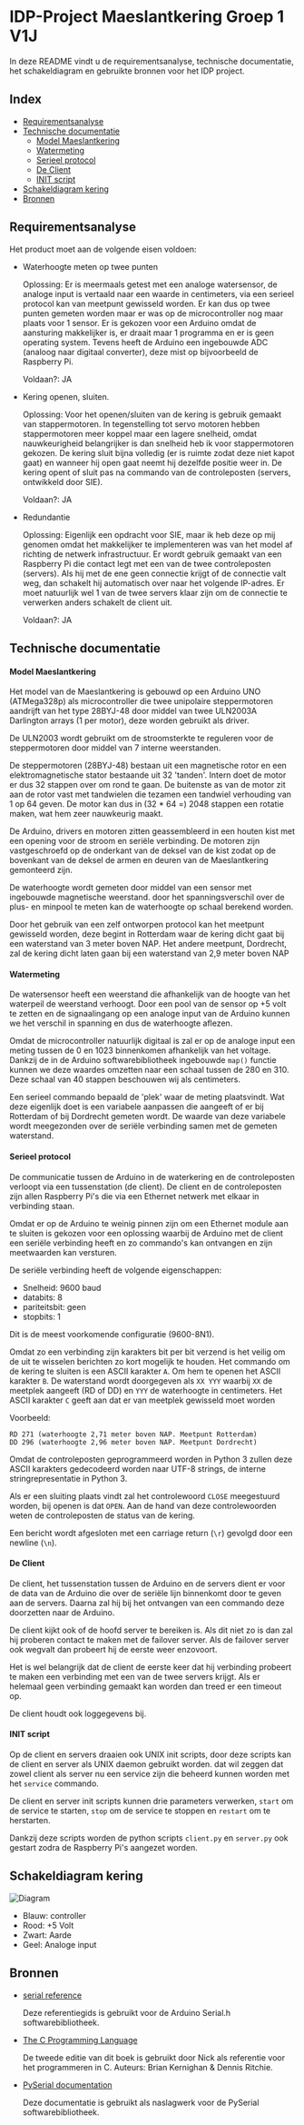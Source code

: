 # IDP-Project Maeslantkering Groep 1 V1J

In deze README vindt u de requirementsanalyse, 
technische documentatie, het schakeldiagram en
gebruikte bronnen voor het IDP project.

## Index
* [Requirementsanalyse](https://github.com/56KbModem/Maeslantkering-project#requirementsanalyse)
* [Technische documentatie](https://github.com/56KbModem/Maeslantkering-project#technische-documentatie)
  * [Model Maeslantkering](https://github.com/56KbModem/Maeslantkering-project#model-maeslantkering)
  * [Watermeting](https://github.com/56KbModem/Maeslantkering-project#watermeting)
  * [Serieel protocol](https://github.com/56KbModem/Maeslantkering-project#serieel-protocol)
  * [De Client](https://github.com/56KbModem/Maeslantkering-project#de-client)
  * [INIT script](https://github.com/56KbModem/Maeslantkering-project#init-script)
* [Schakeldiagram kering](https://github.com/56KbModem/Maeslantkering-project#schakeldiagram-kering)
* [Bronnen](https://github.com/56KbModem/Maeslantkering-project#bronnen)

## Requirementsanalyse

Het product moet aan de volgende eisen voldoen:
*	Waterhoogte meten op twee punten

	Oplossing: Er is meermaals getest met een analoge watersensor, de analoge input is vertaald naar een waarde in centimeters, via een serieel protocol kan van meetpunt gewisseld worden. Er kan dus op twee punten gemeten worden maar er was op de microcontroller nog maar plaats voor 1 sensor. Er is gekozen voor een Arduino omdat de aansturing makkelijker is, er draait maar 1 programma en er is geen operating system. Tevens heeft de Arduino een ingebouwde ADC (analoog naar digitaal converter), deze mist op bijvoorbeeld de Raspberry Pi.

  	Voldaan?: JA

*	Kering openen, sluiten.

	Oplossing: Voor het openen/sluiten van de kering is gebruik gemaakt van stappermotoren. In tegenstelling tot servo motoren hebben stappermotoren meer koppel maar een lagere snelheid, omdat nauwkeurigheid belangrijker is dan snelheid heb ik voor stappermotoren gekozen. De kering sluit bijna volledig (er is ruimte zodat deze niet kapot gaat) en wanneer hij open gaat neemt hij dezelfde positie weer in. De kering opent of sluit pas na commando van de controleposten (servers, ontwikkeld door SIE).

  	Voldaan?: JA

*	Redundantie

 	Oplossing: Eigenlijk een opdracht voor SIE, maar ik heb deze op mij genomen omdat het makkelijker te implementeren was van het model af richting de netwerk infrastructuur. Er wordt gebruik gemaakt van een Raspberry Pi die contact legt met een van de twee controleposten (servers). Als hij met de ene geen connectie krijgt of de connectie valt weg, dan schakelt hij automatisch over naar het volgende IP-adres. Er moet natuurlijk wel 1 van de twee servers klaar zijn om de connectie te verwerken anders schakelt de client uit.

 	Voldaan?: JA

## Technische documentatie

#### Model Maeslantkering

Het model van de Maeslantkering is gebouwd op een
Arduino UNO (ATMega328p) als microcontroller die twee
unipolaire steppermotoren aandrijft van het type 28BYJ-48
door middel van twee ULN2003A Darlington arrays (1 per motor),
deze worden gebruikt als driver.

De ULN2003 wordt gebruikt om de stroomsterkte te reguleren
voor de steppermotoren door middel van 7 interne weerstanden.

De steppermotoren (28BYJ-48) bestaan uit een magnetische rotor
en een elektromagnetische stator bestaande uit 32 'tanden'. Intern
doet de motor er dus 32 stappen over om rond te gaan. De buitenste
as van de motor zit aan de rotor vast met tandwielen die tezamen
een tandwiel verhouding van 1 op 64 geven. De motor kan dus in
(32 * 64 =) 2048 stappen een rotatie maken, wat hem zeer nauwkeurig
maakt.

De Arduino, drivers en motoren zitten geassembleerd in een
houten kist met een opening voor de stroom en seriële verbinding.
De motoren zijn vastgeschroefd op de onderkant van de deksel van
de kist zodat op de bovenkant van de deksel de armen en deuren van 
de Maeslantkering gemonteerd zijn.

De waterhoogte wordt gemeten door middel van een sensor met 
ingebouwde magnetische weerstand. door het spanningsverschil over de
plus- en minpool te meten kan de waterhoogte op schaal berekend worden.

Door het gebruik van een zelf ontworpen protocol kan het meetpunt
gewisseld worden, deze begint in Rotterdam waar de kering dicht gaat
bij een waterstand van 3 meter boven NAP. Het andere meetpunt, Dordrecht,
zal de kering dicht laten gaan bij een waterstand van 2,9 meter boven NAP

#### Watermeting

De watersensor heeft een weerstand die afhankelijk van de hoogte van het waterpeil
de weerstand verhoogt. Door een pool van de sensor op +5 volt te zetten en de
signaalingang op een analoge input van de Arduino kunnen we het verschil in spanning
en dus de waterhoogte aflezen.

Omdat de microcontroller natuurlijk digitaal is zal er op de analoge input
een meting tussen de 0 en 1023 binnenkomen afhankelijk van het voltage. Dankzij
de in de Arduino softwarebibliotheek ingebouwde `map()` functie kunnen we deze 
waardes omzetten naar een schaal tussen de 280 en 310. Deze schaal van 40 stappen
beschouwen wij als centimeters.

Een serieel commando bepaald de 'plek' waar de meting plaatsvindt. Wat deze
eigenlijk doet is een variabele aanpassen die aangeeft of er bij Rotterdam of bij
Dordrecht gemeten wordt. De waarde van deze variabele wordt meegezonden over de
seriële verbinding samen met de gemeten waterstand.

#### Serieel protocol

De communicatie tussen de Arduino in de waterkering en de controleposten
verloopt via een tussenstation (de client). De client en de controleposten
zijn allen Raspberry Pi's die via een Ethernet netwerk met elkaar in verbinding
staan.

Omdat er op de Arduino te weinig pinnen zijn om een Ethernet module aan
te sluiten is gekozen voor een oplossing waarbij de Arduino met de client
een seriële verbinding heeft en zo commando's kan ontvangen en zijn meetwaarden
kan versturen.

De seriële verbinding heeft de volgende eigenschappen:
*	Snelheid: 9600 baud
*	databits: 8
*	pariteitsbit: geen
*	stopbits: 1

Dit is de meest voorkomende configuratie (9600-8N1).

Omdat zo een verbinding zijn karakters bit per bit verzend is het veilig
om de uit te wisselen berichten zo kort mogelijk te houden. Het commando om
de kering te sluiten is een ASCII karakter `A`. Om hem te openen het ASCII
karakter `B`. De waterstand wordt doorgegeven als `XX YYY` waarbij `XX` de
meetplek aangeeft (RD of DD) en `YYY` de waterhoogte in centimeters. Het
ASCII karakter `C` geeft aan dat er van meetplek gewisseld moet worden

Voorbeeld:

```text
RD 271 (waterhoogte 2,71 meter boven NAP. Meetpunt Rotterdam)
DD 296 (waterhoogte 2,96 meter boven NAP. Meetpunt Dordrecht)
```

Omdat de controleposten geprogrammeerd worden in Python 3 zullen deze ASCII 
karakters gedecodeerd worden naar UTF-8 strings, de interne stringrepresentatie
in Python 3.

Als er een sluiting plaats vindt zal het controlewoord `CLOSE` meegestuurd worden,
bij openen is dat `OPEN`. Aan de hand van deze controlewoorden weten de controleposten
de status van de kering.

Een bericht wordt afgesloten met een carriage return (`\r`) gevolgd
door een newline (`\n`).

#### De Client

De client, het tussenstation tussen de Arduino en de servers dient er voor
de data van de Arduino die over de seriële lijn binnenkomt door te geven aan
de servers. Daarna zal hij bij het ontvangen van een commando deze doorzetten
naar de Arduino. 

De client kijkt ook of de hoofd server te bereiken is. Als
dit niet zo is dan zal hij proberen contact te maken met de failover server.
Als de failover server ook wegvalt dan probeert hij de eerste weer enzovoort.

Het is wel belangrijk dat de client de eerste keer dat hij verbinding
probeert te maken een verbinding met een van de twee servers krijgt.
Als er helemaal geen verbinding gemaakt kan worden dan treed er een timeout op.

De client houdt ook loggegevens bij.

#### INIT script

Op de client en servers draaien ook UNIX init scripts, door deze scripts
kan de client en server als UNIX daemon gebruikt worden. dat wil zeggen
dat zowel client als server nu een service zijn die beheerd kunnen worden
met het `service` commando.

De client en server init scripts kunnen drie parameters verwerken,
`start` om de service te starten, `stop` om de service te stoppen en
`restart` om te herstarten.

Dankzij deze scripts worden de python scripts `client.py` en `server.py`
ook gestart zodra de Raspberry Pi's aangezet worden.

## Schakeldiagram kering
![Diagram](https://github.com/56KbModem/Maeslantkering-project/blob/master/src/img/kering_diagram.png?raw=true)

*	Blauw: controller
*	Rood: +5 Volt
*	Zwart: Aarde
*	Geel: Analoge input

## Bronnen

* [serial reference](https://www.arduino.cc/reference/en/language/functions/communication/serial/)

	Deze referentiegids is gebruikt voor de Arduino Serial.h softwarebibliotheek.

* [The C Programming Language](https://en.wikipedia.org/wiki/The_C_Programming_Language)

	De tweede editie van dit boek is gebruikt door Nick als referentie voor het programmeren in C.
	Auteurs: Brian Kernighan & Dennis Ritchie.

* [PySerial documentation](http://pyserial.readthedocs.io)

	Deze documentatie is gebruikt als naslagwerk voor de PySerial softwarebibliotheek.
